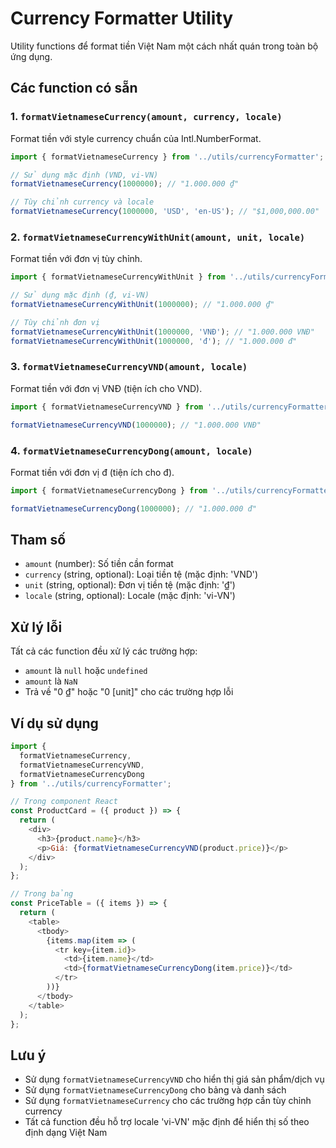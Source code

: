 # Currency Formatter Utility

Utility functions để format tiền Việt Nam một cách nhất quán trong toàn bộ ứng dụng.

## Các function có sẵn

### 1. `formatVietnameseCurrency(amount, currency, locale)`
Format tiền với style currency chuẩn của Intl.NumberFormat.

```javascript
import { formatVietnameseCurrency } from '../utils/currencyFormatter';

// Sử dụng mặc định (VND, vi-VN)
formatVietnameseCurrency(1000000); // "1.000.000 ₫"

// Tùy chỉnh currency và locale
formatVietnameseCurrency(1000000, 'USD', 'en-US'); // "$1,000,000.00"
```

### 2. `formatVietnameseCurrencyWithUnit(amount, unit, locale)`
Format tiền với đơn vị tùy chỉnh.

```javascript
import { formatVietnameseCurrencyWithUnit } from '../utils/currencyFormatter';

// Sử dụng mặc định (₫, vi-VN)
formatVietnameseCurrencyWithUnit(1000000); // "1.000.000 ₫"

// Tùy chỉnh đơn vị
formatVietnameseCurrencyWithUnit(1000000, 'VNĐ'); // "1.000.000 VNĐ"
formatVietnameseCurrencyWithUnit(1000000, 'đ'); // "1.000.000 đ"
```

### 3. `formatVietnameseCurrencyVND(amount, locale)`
Format tiền với đơn vị VNĐ (tiện ích cho VND).

```javascript
import { formatVietnameseCurrencyVND } from '../utils/currencyFormatter';

formatVietnameseCurrencyVND(1000000); // "1.000.000 VNĐ"
```

### 4. `formatVietnameseCurrencyDong(amount, locale)`
Format tiền với đơn vị đ (tiện ích cho đ).

```javascript
import { formatVietnameseCurrencyDong } from '../utils/currencyFormatter';

formatVietnameseCurrencyDong(1000000); // "1.000.000 đ"
```

## Tham số

- `amount` (number): Số tiền cần format
- `currency` (string, optional): Loại tiền tệ (mặc định: 'VND')
- `unit` (string, optional): Đơn vị tiền tệ (mặc định: '₫')
- `locale` (string, optional): Locale (mặc định: 'vi-VN')

## Xử lý lỗi

Tất cả các function đều xử lý các trường hợp:
- `amount` là `null` hoặc `undefined`
- `amount` là `NaN`
- Trả về "0 ₫" hoặc "0 [unit]" cho các trường hợp lỗi

## Ví dụ sử dụng

```javascript
import { 
  formatVietnameseCurrency, 
  formatVietnameseCurrencyVND,
  formatVietnameseCurrencyDong 
} from '../utils/currencyFormatter';

// Trong component React
const ProductCard = ({ product }) => {
  return (
    <div>
      <h3>{product.name}</h3>
      <p>Giá: {formatVietnameseCurrencyVND(product.price)}</p>
    </div>
  );
};

// Trong bảng
const PriceTable = ({ items }) => {
  return (
    <table>
      <tbody>
        {items.map(item => (
          <tr key={item.id}>
            <td>{item.name}</td>
            <td>{formatVietnameseCurrencyDong(item.price)}</td>
          </tr>
        ))}
      </tbody>
    </table>
  );
};
```

## Lưu ý

- Sử dụng `formatVietnameseCurrencyVND` cho hiển thị giá sản phẩm/dịch vụ
- Sử dụng `formatVietnameseCurrencyDong` cho bảng và danh sách
- Sử dụng `formatVietnameseCurrency` cho các trường hợp cần tùy chỉnh currency
- Tất cả function đều hỗ trợ locale 'vi-VN' mặc định để hiển thị số theo định dạng Việt Nam 